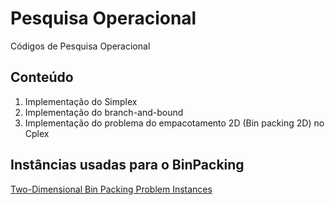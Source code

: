 # Pesquisa Operacional
Códigos de Pesquisa Operacional

## Conteúdo
  1. Implementação do Simplex 
  2. Implementação do branch-and-bound 
  3. Implementação do problema do empacotamento 2D (Bin packing 2D) no Cplex

## Instâncias usadas para o BinPacking
[Two-Dimensional Bin Packing Problem Instances](http://or.dei.unibo.it/library/two-dimensional-bin-packing-problem)
